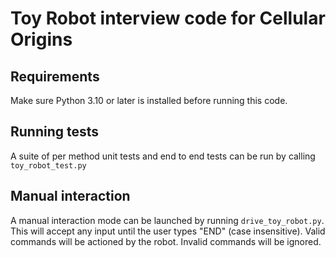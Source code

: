 # Toy Robot interview code for Cellular Origins

## Requirements
Make sure Python 3.10 or later is installed before running this code.

## Running tests
A suite of per method unit tests and end to end tests can be run by calling `toy_robot_test.py`

## Manual interaction
A manual interaction mode can be launched by running `drive_toy_robot.py`. This will accept any input until the user types "END" (case insensitive). Valid commands will be actioned by
the robot. Invalid commands will be ignored.

